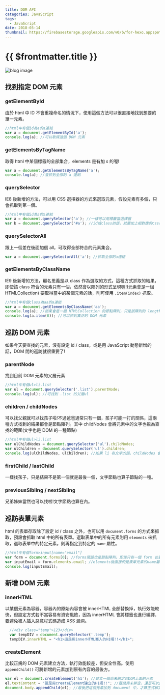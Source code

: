 ```yaml
---
title: DOM API
categories: JavaScript
tags:
  - JavaScript
date: 2018-05-14
thumbnail: https://firebasestorage.googleapis.com/v0/b/for-hexo.appspot.com/o/20180319-js-about-javascript.jpg?alt=media&token=68f6351d-34bc-45bf-ae3f-9671da27b39d
---
```


# {{ $frontmatter.title }}

![blog image](https://firebasestorage.googleapis.com/v0/b/for-hexo.appspot.com/o/20180319-js-about-javascript.jpg?alt=media&token=68f6351d-34bc-45bf-ae3f-9671da27b39d "這個朋友必交! 關於 JavaScript 的眉眉角角")

## 找到指定 DOM 元素

### getElementById
由於 html 中 ID 不會重複命名的情況下，使用這個方法可以很直接地找到想要的單一元素。
```js
//html中有個id為a的a連結
var a = document.getElementById('a');
console.log(a); //可以取得這個 DOM 元素
```

### getElementsByTagName
取得 html 中某個標籤的全部集合，elements 是有加 s 的喔!
```js
var a = document.getElementsByTagName('a');
console.log(a); //會抓到全部的 a 連結
```

### querySelector
IE8 後新增的方法，可以用 CSS 選擇器的方式來選取元素，假設元素有多個，只會抓取到第一個。
```js
//html中有個id為a的a連結
var a = document.querySelector('a'); //一樣可以用標籤當選擇器
var b = document.querySelector('#a'); //id或class的話，就要加上相對應的css符號
```

### querySelectorAll
跟上一個差在後面加個 all，可取得全部符合的元素集合。
```js
var a = document.querySelectorAll('a'); //抓取全部的a連結
```

### getElementsByClassName
IE9 後新增的方法，顧名思義是以 class 作為選取的方式，這種方式抓取的結果，即使該 class 符合的元素只有一個，依然會以陣列的形式呈現喔!(元素會是一組 HTMLCollection) 要取得當中的某個元素的話，則可使用 `.item(index)` 抓取。
```js
//html中有個class為aa的a連結
var a = document.getElementsByClassName('aa');
console.log(a); //結果會是一組 HTMLCollection 的節點陣列，只是該陣列的 length 是 1。
console.log(a.item(0)); //可以抓到真正的 DOM 元素
```

## 巡訪 DOM 元素
如果今天要查找的元素，沒有設定 id / class，或是用 JavaScript 動態新增的話，DOM 間的巡訪就很重要了!

### parentNode
找到目前 DOM 元素的父層元素
```js
//html中有個ul>li.list
var ul = document.querySelector('.list').parentNode;
console.log(ul); //可找到 .list 的父層ul
```

### children / childNodes
可以找父親就可以找孩子啦!不過爸爸通常只有一個，孩子可能一打的關係，這兩種方式找到的結果都會是節點陣列。其中 childNodes 會將元素中的文字也視為查找的範圍(文字也是 DOM 的一種節點)
```js
//html中有個ul>li.list
var ulChildNodes = document.querySelector('ul').childNodes;
var ulChildren = document.querySelector('ul').children;
console.log(ulChildNodes, ulChildren); //如果 li 有文字的話，childNodes 會連文字也一起抓取
```

### firstChild / lastChild
一樣找孩子，只是結果不是第一個就是最後一個，文字節點也算子節點的一種。

### previousSibling / nextSibling
兄弟姊妹當然也可以找啦!文字節點也算在內。

## 巡訪表單元素
html 的表單存取除了設定 id / class 之外，也可以用 `document.forms` 的方式來抓取，預設會抓取 html 中的所有表單。選取表單中的所有元素則用 `elements` 來抓取，選取表單中的特定元素，則再指定到特定的 `name` 屬性。
```js
//html中有個form>input[name="email"]
var form = document.forms[0]; //forms預設也是節點陣列，即使只有一個 form 也要用陣列方式選取才能抓到單一表單
var inputEmail = form.elements.email; //elements後面接的是表單元素的name屬性名稱
console.log(inputEmail);
```

## 新增 DOM 元素

### innerHTML
以某個元素為容器，容器內的原始內容會被 innerHTML 全部替換掉，執行效能較快，但設定方式若不當容易有資安風險，因為 innerHTML 會將標籤也進行編譯，要避免被人插入惡意程式碼造成 XSS 漏洞。
```js
  //<div class="temp">123</div>
  var tempDIV = document.querySelector('.temp');
  tempDIV.innerHTML = "<h1>這是用innerHTML塞入的H1喔!!</h1>";
```

### createElement
比較正規的 DOM 元素建立方法，執行效能較差，但安全性高。使用 `appendChild()` 可將新增的元素加到原有內容的最後方。
```js
var el = document.createElement('h1'); //建立一個尚未綁定到DOM上面的元素
el.textContent = "這是用createElement建立的H1喔!!"; //雖然尚未綁定，還是可以針對這個元素加東西
document.body.appendChild(el); //最後把這個元素加到 document 中，才算正式綁定為 DOM 元素
```